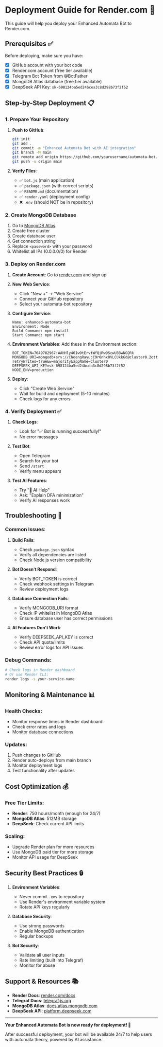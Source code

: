 # Deployment Guide for Render.com 🚀

This guide will help you deploy your Enhanced Automata Bot to Render.com.

## Prerequisites ✅

Before deploying, make sure you have:
- [x] GitHub account with your bot code
- [x] Render.com account (free tier available)
- [x] Telegram Bot Token from @BotFather
- [x] MongoDB Atlas database (free tier available)
- [x] DeepSeek API Key: `sk-698124ba5ed24bcea3c8d298b73f2f52`

## Step-by-Step Deployment 📋

### 1. Prepare Your Repository

1. **Push to GitHub**:
   ```bash
   git init
   git add .
   git commit -m "Enhanced Automata Bot with AI integration"
   git branch -M main
   git remote add origin https://github.com/yourusername/automata-bot.git
   git push -u origin main
   ```

2. **Verify Files**:
   - ✅ `bot.js` (main application)
   - ✅ `package.json` (with correct scripts)
   - ✅ `README.md` (documentation)
   - ✅ `render.yaml` (deployment config)
   - ❌ `.env` (should NOT be in repository)

### 2. Create MongoDB Database

1. Go to [MongoDB Atlas](https://www.mongodb.com/atlas)
2. Create free cluster
3. Create database user
4. Get connection string
5. Replace `<password>` with your password
6. Whitelist all IPs (0.0.0.0/0) for Render

### 3. Deploy on Render.com

1. **Create Account**: Go to [render.com](https://render.com) and sign up

2. **New Web Service**:
   - Click "New +" → "Web Service"
   - Connect your GitHub repository
   - Select your automata-bot repository

3. **Configure Service**:
   ```
   Name: enhanced-automata-bot
   Environment: Node
   Build Command: npm install
   Start Command: npm start
   ```

4. **Environment Variables**:
   Add these in the Environment section:
   ```
   BOT_TOKEN=7649782967:AAHHly40Iw9tErvtWfQiRw9ScwUBBwNGQRk
   MONGODB_URI=mongodb+srv://ChoengRayu:C9r6nhxOVLCUkkGd@cluster0.2ott03t.mongodb.net/?retryWrites=true&w=majority&appName=Cluster0
   DEEPSEEK_API_KEY=sk-698124ba5ed24bcea3c8d298b73f2f52
   NODE_ENV=production
   ```

5. **Deploy**:
   - Click "Create Web Service"
   - Wait for build and deployment (5-10 minutes)
   - Check logs for any errors

### 4. Verify Deployment ✅

1. **Check Logs**:
   - Look for "✅ Bot is running successfully!"
   - No error messages

2. **Test Bot**:
   - Open Telegram
   - Search for your bot
   - Send `/start`
   - Verify menu appears

3. **Test AI Features**:
   - Try "🧠 AI Help"
   - Ask: "Explain DFA minimization"
   - Verify AI responses work

## Troubleshooting 🔧

### Common Issues:

1. **Build Fails**:
   - Check `package.json` syntax
   - Verify all dependencies are listed
   - Check Node.js version compatibility

2. **Bot Doesn't Respond**:
   - Verify BOT_TOKEN is correct
   - Check webhook settings in Telegram
   - Review deployment logs

3. **Database Connection Fails**:
   - Verify MONGODB_URI format
   - Check IP whitelist in MongoDB Atlas
   - Ensure database user has correct permissions

4. **AI Features Don't Work**:
   - Verify DEEPSEEK_API_KEY is correct
   - Check API quota/limits
   - Review error logs for API issues

### Debug Commands:

```bash
# Check logs in Render dashboard
# Or use Render CLI:
render logs -s your-service-name
```

## Monitoring & Maintenance 📊

### Health Checks:
- Monitor response times in Render dashboard
- Check error rates and logs
- Monitor database connections

### Updates:
1. Push changes to GitHub
2. Render auto-deploys from main branch
3. Monitor deployment logs
4. Test functionality after updates

## Cost Optimization 💰

### Free Tier Limits:
- **Render**: 750 hours/month (enough for 24/7)
- **MongoDB Atlas**: 512MB storage
- **DeepSeek**: Check current API limits

### Scaling:
- Upgrade Render plan for more resources
- Use MongoDB paid tier for more storage
- Monitor API usage for DeepSeek

## Security Best Practices 🔒

1. **Environment Variables**:
   - Never commit `.env` to repository
   - Use Render's environment variable system
   - Rotate API keys regularly

2. **Database Security**:
   - Use strong passwords
   - Enable MongoDB authentication
   - Regular backups

3. **Bot Security**:
   - Validate all user inputs
   - Rate limiting (built into Telegraf)
   - Monitor for abuse

## Support & Resources 📚

- **Render Docs**: [render.com/docs](https://render.com/docs)
- **Telegraf Docs**: [telegraf.js.org](https://telegraf.js.org)
- **MongoDB Atlas**: [docs.atlas.mongodb.com](https://docs.atlas.mongodb.com)
- **DeepSeek API**: [platform.deepseek.com](https://platform.deepseek.com)

---

**Your Enhanced Automata Bot is now ready for deployment! 🎉**

After successful deployment, your bot will be available 24/7 to help users with automata theory, powered by AI assistance.
